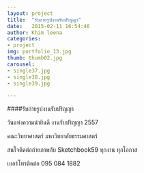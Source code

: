```yaml
---
layout: project
title:  "รับถ่ายรูปงานรับปริญญา"
date:   2015-02-11 16:54:46
author: Khim leena
categories:
- project
img: portfolio_13.jpg
thumb: thumb02.jpg
carousel:
- single37.jpg
- single38.jpg
- single39.jpg

---
```

####รับถ่ายรูปงานรับปริญญา

วันแห่งความน่ายินดี งานรับปริญญา 2557

คณะวิทยาศาสตร์ มหาวิทยาลัยธรรมศาสตร์

สนใจติดต่อถ่ายภาพกับ Sketchbook59 ทุกงาน ทุกโอกาส 

เบอร์โทรติดต่อ 095 084 1882

